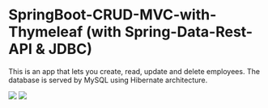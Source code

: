 # SpringBoot-CRUD-MVC-with-Thymeleaf (with Spring-Data-Rest-API & JDBC)

This is an app that lets you create, read, update and delete employees.
The database is served by MySQL using Hibernate architecture. 

<img src="https://github.com/taroserigano/SpringBoot-CRUD-MVC-w-Thymeleaf/blob/main/img/main.jpg">

<img src="https://github.com/taroserigano/SpringBoot-CRUD-MVC-w-Thymeleaf/blob/main/img/signup.jpg">

